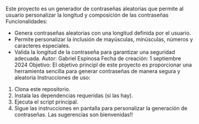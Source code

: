 Este proyecto es un generador de contraseñas aleatorias que permite al usuario personalizar la longitud y composición de las contraseñas 
Funcionalidades: 
* Genera contraseñas aleatorias con una longitud definida por el usuario.
* Permite personalizar la inclusión de mayúsculas, minúsculas, números y caracteres especiales.
* Valida la longitud de la contraseña para garantizar una seguridad adecuada. 
Autor: Gabriel Espinosa 
Fecha de creación: 1 septiembre 2024
Objetivo: El objetivo principl de este proyecto es proporcionar una herramienta sencilla para generar contraseñas de manera segura y aleatoria
Instrucciones de uso:
1. Clona este repositorio.
2. Instala las dependencias requeridas (si las hay).
3. Ejecuta el script principal.
4. Sigue las instrucciones en pantalla para personalizar la generación de contraseñas.
Las sugerencias son bienvenidas!!
